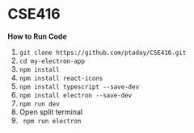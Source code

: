 # CSE416

**How to Run Code**

1. `git clone https://github.com/ptaday/CSE416.git`
2. `cd my-electron-app`
3. `npm install`
4. `npm install react-icons`
5. `npm install typescript --save-dev`
6. `npm install electron --save-dev`
7. `npm run dev`
8. Open split terminal
9. ` npm run electron`
